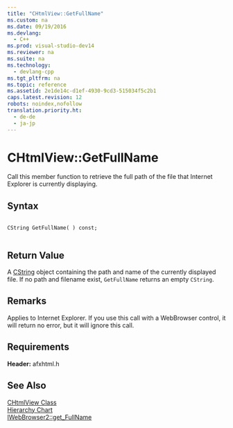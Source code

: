```yaml
---
title: "CHtmlView::GetFullName"
ms.custom: na
ms.date: 09/19/2016
ms.devlang: 
  - C++
ms.prod: visual-studio-dev14
ms.reviewer: na
ms.suite: na
ms.technology: 
  - devlang-cpp
ms.tgt_pltfrm: na
ms.topic: reference
ms.assetid: 2e1de14c-d1ef-4930-9cd3-515034f5c2b1
caps.latest.revision: 12
robots: noindex,nofollow
translation.priority.ht: 
  - de-de
  - ja-jp
---
```

# CHtmlView::GetFullName
Call this member function to retrieve the full path of the file that Internet Explorer is currently displaying.  
  
## Syntax  
  
```  
  
CString GetFullName( ) const;  
  
```  
  
## Return Value  
 A [CString](../vs140/CStringT-Class.md) object containing the path and name of the currently displayed file. If no path and filename exist, `GetFullName` returns an empty `CString`.  
  
## Remarks  
 Applies to Internet Explorer. If you use this call with a WebBrowser control, it will return no error, but it will ignore this call.  
  
## Requirements  
 **Header:** afxhtml.h  
  
## See Also  
 [CHtmlView Class](../vs140/CHtmlView-Class.md)   
 [Hierarchy Chart](../vs140/Hierarchy-Chart.md)   
 [IWebBrowser2::get_FullName](https://msdn.microsoft.com/en-us/library/aa752118.aspx)